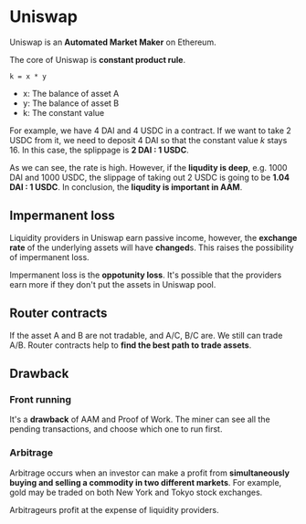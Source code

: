 # Uniswap

Uniswap is an **Automated Market Maker** on Ethereum.

The core of Uniswap is **constant product rule**.

```
k = x * y
```

- x: The balance of asset A
- y: The balance of asset B
- k: The constant value

For example, we have 4 DAI and 4 USDC in a contract. If we want to take 2 USDC from it, we need to deposit 4 DAI so that the constant value _k_ stays 16. In this case, the splippage is **2 DAI : 1 USDC**.

As we can see, the rate is high. However, if the **liqudity is deep**, e.g. 1000 DAI and 1000 USDC, the slippage of taking out 2 USDC is going to be **1.04 DAI : 1 USDC**. In conclusion, the **liqudity is important in AAM**.

## Impermanent loss

Liquidity providers in Uniswap earn passive income, however, the **exchange rate** of the underlying assets will have **changed**s. This raises the possibility of impermanent loss.

Impermanent loss is the **oppotunity loss**. It's possible that the providers earn more if they don't put the assets in Uniswap pool.

## Router contracts

If the asset A and B are not tradable, and A/C, B/C are. We still can trade A/B. Router contracts help to **find the best path to trade assets**.

## Drawback

### Front running

It's a **drawback** of AAM and Proof of Work. The miner can see all the pending transactions, and choose which one to run first.

### Arbitrage

Arbitrage occurs when an investor can make a profit from **simultaneously buying and selling a commodity in two different markets**. For example, gold may be traded on both New York and Tokyo stock exchanges.

Arbitrageurs profit at the expense of liquidity providers.
